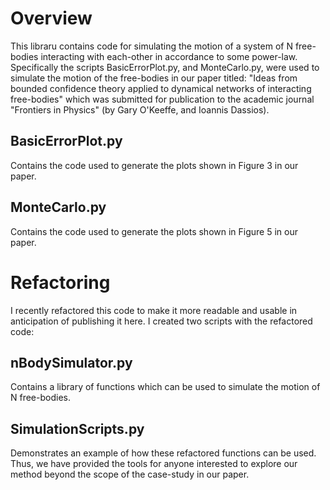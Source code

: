 # Overview
This libraru contains code for simulating the motion of a system of N free-bodies interacting with each-other in accordance to some power-law. Specifically the scripts BasicErrorPlot.py, and MonteCarlo.py, were used to simulate the motion of the free-bodies in our paper titled: "Ideas from bounded confidence theory applied to dynamical networks of interacting free-bodies" which was submitted for publication to the academic journal "Frontiers in Physics" (by Gary O'Keeffe, and Ioannis Dassios).

## BasicErrorPlot.py
Contains the code used to generate the plots shown in Figure 3 in our paper.

## MonteCarlo.py
Contains the code used to generate the plots shown in Figure 5 in our paper.

# Refactoring
I recently refactored this code to make it more readable and usable in anticipation of publishing it here. I created two scripts with the refactored code:

## nBodySimulator.py
Contains a library of functions which can be used to simulate the motion of N free-bodies. 

## SimulationScripts.py
Demonstrates an example of how these refactored functions can be used. Thus, we have provided the tools for anyone interested to explore our method beyond the scope of the case-study in our paper.

